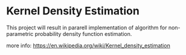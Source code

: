 # Kernel Density Estimation

This project will result in pararell implementation of algorithm for non-parametric probability density function estimation.



more info:
https://en.wikipedia.org/wiki/Kernel_density_estimation
